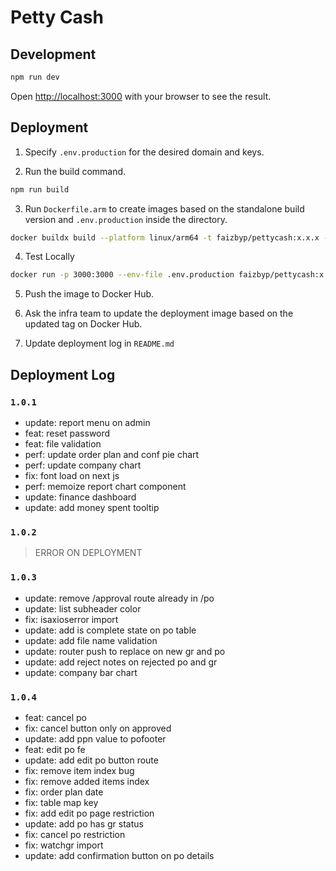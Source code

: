 # Petty Cash

## Development

```bash
npm run dev
```

Open [http://localhost:3000](http://localhost:3000) with your browser to see the result.

## Deployment

1. Specify `.env.production` for the desired domain and keys.

2. Run the build command.

```bash
npm run build
```

3. Run `Dockerfile.arm` to create images based on the standalone build version and `.env.production` inside the directory.

```bash
docker buildx build --platform linux/arm64 -t faizbyp/pettycash:x.x.x -f Dockerfile.arm --load .
```

4. Test Locally

```bash
docker run -p 3000:3000 --env-file .env.production faizbyp/pettycash:x.x.x
```

5. Push the image to Docker Hub.

6. Ask the infra team to update the deployment image based on the updated tag on Docker Hub.

7. Update deployment log in `README.md`

## Deployment Log

### `1.0.1`

- update: report menu on admin
- feat: reset password
- feat: file validation
- perf: update order plan and conf pie chart
- perf: update company chart
- fix: font load on next js
- perf: memoize report chart component
- update: finance dashboard
- update: add money spent tooltip

### `1.0.2`

> ERROR ON DEPLOYMENT

### `1.0.3`

- update: remove /approval route
  already in /po
- update: list subheader color
- fix: isaxioserror import
- update: add is complete state on po table
- update: add file name validation
- update: router push to replace on new gr and po
- update: add reject notes on rejected po and gr
- update: company bar chart

### `1.0.4`

- feat: cancel po
- fix: cancel button only on approved
- update: add ppn value to pofooter
- feat: edit po fe
- update: add edit po button route
- fix: remove item index bug
- fix: remove added items index
- fix: order plan date
- fix: table map key
- fix: add edit po page restriction
- update: add po has gr status
- fix: cancel po restriction
- fix: watchgr import
- update: add confirmation button on po details
